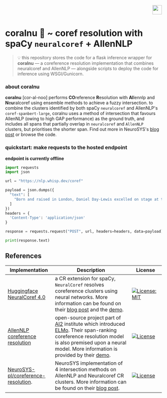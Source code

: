 <!--- WHISP DEVELOPMENT LOGO ~ RESPONSIVE TO LIGHT/DARK MODE --->
<picture>
  <source media="(prefers-color-scheme: dark)" srcset="https://i.imgur.com/xLIjgR0.png" height="30" align="right">
  <img align="right" src="https://i.imgur.com/aDti3wF.png" height="30">
</picture>
<br><br>

# coralnu 🪸 ~ coref resolution with spaCy `neuralcoref` + AllenNLP
> 💡 this repository stores the code for a flask inference wrapper for **coralnu** — a coreference resolution implementation that combines neuralcoref and AllenNLP — alongside scripts to deploy the code for inference using WSGI/Gunicorn.

### about coralnu
**coralnu** [cor-al-noo] performs **CO**reference **R**esolution with **Al**lennlp and **N**e**u**ralcoref using ensemble methods to achieve a fuzzy intersection. to combine the clusters identified by both spaCy `neuralcoref` and AllenNLP's `coref-spanbert-large`, coralnu uses a method of intersection that favours AllenNLP (owing to high GAP performance) as the ground truth, and includes all spans that partially overlap in `neuralcoref` and `AllenNLP` clusters, but prioritises the shorter span. Find out more in NeuroSYS's [blog post](https://neurosys.com/blog/effective-coreference-resolution-model) or browse the code.

### quickstart: make requests to the hosted endpoint
**endpoint is currently offline**
```python
import requests
import json

url = "https://nlp.whisp.dev/coref"

payload = json.dumps({
  "text": [
    "Born and raised in London, Daniel Day-Lewis excelled on stage at the National Youth Theatre, before being accepted at the Bristol Old Vic Theatre School, which he attended for three years"
  ]
})
headers = {
  'Content-Type': 'application/json'
}

response = requests.request("POST", url, headers=headers, data=payload)

print(response.text)
```

## References

| Implementation | Description | License |
|----------------|-------------|---------|
[Huggingface NeuralCoref 4.0](https://github.com/huggingface/neuralcoref) | a CR extension for spaCy, `NeuralCoref` resolves coreference clusters using neural networks. More information can be found on their [blog post](https://medium.com/huggingface/state-of-the-art-neural-coreference-resolution-for-chatbots-3302365dcf30) and the [demo](https://huggingface.co/coref/). | [![License: MIT](https://img.shields.io/badge/License-MIT-yellow.svg)](https://opensource.org/licenses/MIT)  <img width=250/> 
[AllenNLP coreference resolution](https://github.com/allenai/allennlp-models) | open-source project part of [AI2](https://allenai.org/) institute which introduced [ELMo](https://allennlp.org/elmo). Their span-ranking coreference resolution model is also premised upon a neural model. More information is provided by their [demo](https://demo.allennlp.org/coreference-resolution). | [![License](https://img.shields.io/badge/License-Apache%202.0-blue.svg)](https://opensource.org/licenses/Apache-2.0)  <img width=250/> 
[NeuroSYS-pl/coreference-resolution](https://github.com/NeuroSYS-pl/coreference-resolution). | NeuroSYS implementation of 4 intersection methods on AllenNLP and Neuralcoref CR clusters. More information can be found on their [blog post](https://neurosys.com/blog/effective-coreference-resolution-model). | [![License](https://img.shields.io/badge/License-Apache%202.0-blue.svg)](https://opensource.org/licenses/Apache-2.0)  <img width=250/>
